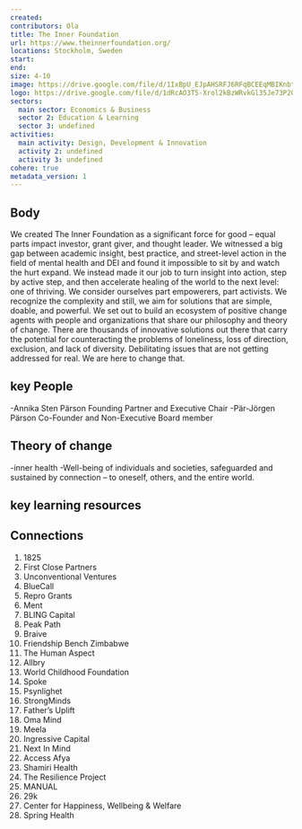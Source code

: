 ```yaml
---
created:
contributors: Ola
title: The Inner Foundation
url: https://www.theinnerfoundation.org/
locations: Stockholm, Sweden
start: 
end: 
size: 4-10
image: https://drive.google.com/file/d/1IxBpU_EJpAHSRFJ6RFqBCEEqMBIKnbtb/view?usp=drive_link
logo: https://drive.google.com/file/d/1dRcAO3T5-Xrol2kBzWRvkGl35Je73P2G/view?usp=drive_link
sectors:
  main sector: Economics & Business
  sector 2: Education & Learning
  sector 3: undefined
activities: 
  main activity: Design, Development & Innovation
  activity 2: undefined
  activity 3: undefined
cohere: true
metadata_version: 1
---
```



## Body

We created The Inner Foundation as a significant force for good – equal parts impact investor, grant giver, and thought leader. We witnessed a big gap between academic insight, best practice, and street-level action in the field of mental health and DEI and found it impossible to sit by and watch the hurt expand. We instead made it our job to turn insight into action, step by active step, and then accelerate healing of the world to the next level: one of thriving. We consider ourselves part empowerers, part activists. We recognize the complexity and still, we aim for solutions that are simple, doable, and powerful. We set out to build an ecosystem of positive change agents with people and organizations that share our philosophy and theory of change. There are thousands of innovative solutions out there that carry the potential for counteracting the problems of loneliness, loss of direction, exclusion, and lack of diversity. Debilitating issues that are not getting addressed for real. We are here to change that.

## key People

-Annika Sten Pärson Founding Partner and Executive Chair 
-Pär-Jörgen Pärson Co-Founder and Non-Executive Board member

## Theory of change

-inner health
-Well-being of individuals and societies, safeguarded and sustained by connection – to oneself, others, and the entire world. 

## key learning resources



## Connections

1. 1825
2. First Close Partners
3. Unconventional Ventures
4. BlueCall
5. Repro Grants
6. Ment
7. BLING Capital
8. Peak Path
9. Braive
10. Friendship Bench Zimbabwe
11. The Human Aspect
12. Allbry
13. World Childhood Foundation
14. Spoke
15. Psynlighet
16. StrongMinds
17. Father’s Uplift
18. Oma Mind
19. Meela
20. Ingressive Capital
21. Next In Mind
22. Access Afya
23. Shamiri Health
24. The Resilience Project
25. MANUAL
26. 29k
27. Center for Happiness, Wellbeing & Welfare
28. Spring Health

